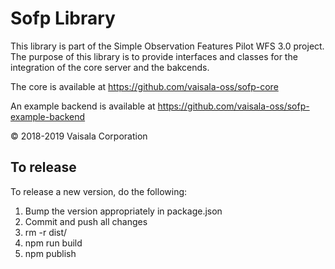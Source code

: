 # Sofp Library

This library is part of the Simple Observation Features Pilot WFS 3.0 project. The purpose of this library is to provide interfaces and classes for the integration of the core server and the bakcends.

The core is available at https://github.com/vaisala-oss/sofp-core

An example backend is available at https://github.com/vaisala-oss/sofp-example-backend

© 2018-2019 Vaisala Corporation

## To release

To release a new version, do the following:

1. Bump the version appropriately in package.json
2. Commit and push all changes
3. rm -r dist/
4. npm run build
5. npm publish

